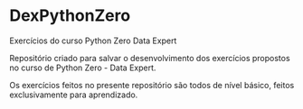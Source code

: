 # DexPythonZero
 Exercícios do curso Python Zero Data Expert

 Repositório criado para salvar o desenvolvimento dos exercícios propostos no curso de Python Zero - Data Expert.

 Os exercícios feitos no presente repositório são todos de nível básico, feitos exclusivamente para aprendizado.
